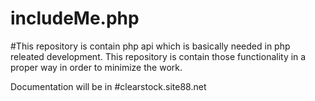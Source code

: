 # includeMe.php

#This repository is contain php api which is basically needed in php releated development. This repository is contain those functionality
in a proper way in order to minimize the work.

Documentation will be in 
#clearstock.site88.net
